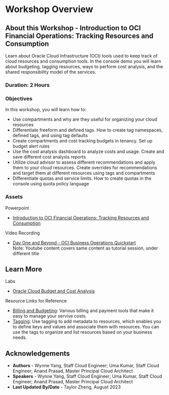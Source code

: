 # Workshop Overview

## About this Workshop - Introduction to OCI Financial Operations: Tracking Resources and Consumption

Learn about Oracle Cloud Infrastructure (OCI) tools used to keep track of cloud resources and consumption tools. In the console demo you will learn about budgeting, tagging resources, ways to perform cost analysis, and the shared responsibility model of the services.

### **Duration: 2 Hours**

### Objectives

In this workshop, you will learn how to:
* Use compartments and why are they useful for organizing your cloud resources
* Differentiate freeform and defined tags. How to create tag namespaces, defined tags, and using tag defaults
* Create compartments and cost tracking budgets in tenancy. Set up budget alert rules
* Use the cost analysis dashboard to analyze costs and usage. Create and save different cost analysis reports
* Utilize cloud advisor to assess different recommendations and apply them to your cloud resources. Create overrides for recommendations and target them at different resources using tags and compartments
* Differentiate quotas and service limits. How to create quotas in the console using quota policy language


### **Assets**

Powerpoint 
* [Introduction to OCI Financial Operations: Tracking Resources and Consumption](https://objectstorage.us-ashburn-1.oraclecloud.com/p/b8R6C3lJQ_WaSrBmM_lP1yujd0h4A55pFnr1O9lqo3F4ivahwTrjS52odRARg9G2/n/ociobtnas/b/Financial_Operations/o/TUT2553%20Intro%20to%20OCI%20Financial%20Operations.pdf)

Video Recording
* [Day One and Beyond - OCI Business Operations Quickstart](https://www.youtube.com/watch?v=JPLF3h_BPWU&ab_channel=OracleLearning) 
<br>Note: Youtube content covers same content as tutorial session, under different title

## Learn More

Labs
* [Oracle Cloud Budget and Cost Analysis](https://apexapps.oracle.com/pls/apex/r/dbpm/livelabs/run-workshop?p210_wid=668&p210_wec=&session=110134051858977)

Resource Links for Reference 
* [Billing and Budgeting](https://docs.oracle.com/en-us/iaas/Content/Billing/Concepts/billingoverview.htm): Various billing and payment tools that make it easy to manage your servive costs.
* [Tagging](https://docs.oracle.com/en-us/iaas/Content/Tagging/home.htm): Use tagging to add metadata to resources, which enables you to define keys and values and associate them with resources. You can use the tags to organize and list resources based on your business needs. 

## Acknowledgements
* **Authors** - Wynne Yang, Staff Cloud Engineer;
Uma Kumar, Staff Cloud Engineer; Anand Prasad, Master Principal Cloud Architect
* **Speakers** - Wynne Yang, Staff Cloud Engineer;
Uma Kumar, Staff Cloud Engineer; Anand Prasad, Master Principal Cloud Architect
* **Last Updated By/Date** - Taylor Zheng, August 2023
